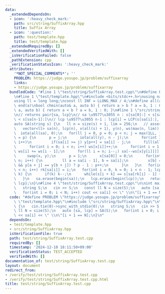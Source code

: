 ```yaml
---
data:
  _extendedDependsOn:
  - icon: ':heavy_check_mark:'
    path: src/string/SuffixArray.hpp
    title: Suffix Array
  - icon: ':question:'
    path: test/template.hpp
    title: test/template.hpp
  _extendedRequiredBy: []
  _extendedVerifiedWith: []
  _isVerificationFailed: false
  _pathExtension: cpp
  _verificationStatusIcon: ':heavy_check_mark:'
  attributes:
    '*NOT_SPECIAL_COMMENTS*': ''
    PROBLEM: https://judge.yosupo.jp/problem/suffixarray
    links:
    - https://judge.yosupo.jp/problem/suffixarray
  bundledCode: "#line 1 \"test/string/SuffixArray.test.cpp\"\n#define PROBLEM \"https://judge.yosupo.jp/problem/suffixarray\"\
    \n#line 1 \"test/template.hpp\"\n#include <bits/stdc++.h>\nusing namespace std;\n\
    using ll = long long;\nconst ll INF = LLONG_MAX / 4;\n#define all(a) begin(a),\
    \ end(a)\nbool chmin(auto& a, auto b) { return a > b ? a = b, 1 : 0; }\nbool chmax(auto&\
    \ a, auto b) { return a < b ? a = b, 1 : 0; }\n#line 1 \"src/string/SuffixArray.hpp\"\
    \n// returns pair{sa, lcp}\n// sa \u9577\u3055 n : s[sa[0]:] < s[sa[1]:] < \u2026\
    \ < s[sa[n-1]:]\n// lcp \u9577\u3055 n-1 : lcp[i] = LCP(s[sa[i]:], s[sa[i+1]:])\n\
    auto SA(string s) {\n   ll n = size(s) + 1, lim = 256;\n   // assert(lim > ranges::max(s));\n\
    \   vector<ll> sa(n), lcp(n), x(all(s) + 1), y(n), ws(max(n, lim)), rk(n);\n \
    \  iota(all(sa), 0);\n   for(ll j = 0, p = 0; p < n; j = max(1LL, j * 2), lim\
    \ = p) {\n      p = j;\n      iota(all(y), n - j);\n      for(int i = 0; i < n;\
    \ i++)\n         if(sa[i] >= j) y[p++] = sa[i] - j;\n      fill(all(ws), 0);\n\
    \      for(int i = 0; i < n; i++) ws[x[i]]++;\n      for(int i = 1; i < lim; i++)\
    \ ws[i] += ws[i - 1];\n      for(ll i = n; i--;) sa[--ws[x[y[i]]]] = y[i];\n \
    \     swap(x, y);\n      p = 1;\n      x[sa[0]] = 0;\n      for(int i = 1; i <\
    \ n; i++) {\n         ll a = sa[i - 1], b = sa[i];\n         x[b] = (y[a] == y[b]\
    \ && y[a + j] == y[b + j]) ? p - 1 : p++;\n      }\n   }\n   for(int i = 1; i\
    \ < n; i++) rk[sa[i]] = i;\n   for(int i = 0, k = 0; i < n - 1; lcp[rk[i++]] =\
    \ k) {\n      if(k) k--;\n      while(s[i + k] == s[sa[rk[i] - 1] + k]) k++;\n\
    \   }\n   sa.erase(begin(sa));\n   lcp.erase(begin(lcp));\n   return pair{sa,\
    \ lcp};\n}\n#line 4 \"test/string/SuffixArray.test.cpp\"\n\nint main() {\n   cin.tie(0)->sync_with_stdio(0);\n\
    \   string S;\n   cin >> S;\n   const ll N = size(S);\n   auto [sa, lcp] = SA(S);\n\
    \   for(int i = 0; i < N; i++) cout << sa[i] << \" \\n\"[i + 1 == N];\n}\n"
  code: "#define PROBLEM \"https://judge.yosupo.jp/problem/suffixarray\"\n#include\
    \ \"test/template.hpp\"\n#include \"src/string/SuffixArray.hpp\"\n\nint main()\
    \ {\n   cin.tie(0)->sync_with_stdio(0);\n   string S;\n   cin >> S;\n   const\
    \ ll N = size(S);\n   auto [sa, lcp] = SA(S);\n   for(int i = 0; i < N; i++) cout\
    \ << sa[i] << \" \\n\"[i + 1 == N];\n}\n"
  dependsOn:
  - test/template.hpp
  - src/string/SuffixArray.hpp
  isVerificationFile: true
  path: test/string/SuffixArray.test.cpp
  requiredBy: []
  timestamp: '2024-12-10 18:11:50+09:00'
  verificationStatus: TEST_ACCEPTED
  verifiedWith: []
documentation_of: test/string/SuffixArray.test.cpp
layout: document
redirect_from:
- /verify/test/string/SuffixArray.test.cpp
- /verify/test/string/SuffixArray.test.cpp.html
title: test/string/SuffixArray.test.cpp
---
```

